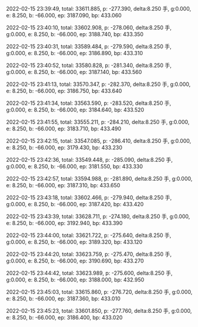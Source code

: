 2022-02-15 23:39:49, total: 33611.885, p: -277.390, delta:8.250 手, g:0.000, e: 8.250, b: -66.000, ep: 3187.090, bp: 433.060

2022-02-15 23:40:10, total: 33602.908, p: -278.060, delta:8.250 手, g:0.000, e: 8.250, b: -66.000, ep: 3188.740, bp: 433.350

2022-02-15 23:40:31, total: 33589.484, p: -279.590, delta:8.250 手, g:0.000, e: 8.250, b: -66.000, ep: 3186.890, bp: 433.310

2022-02-15 23:40:52, total: 33580.828, p: -281.340, delta:8.250 手, g:0.000, e: 8.250, b: -66.000, ep: 3187.140, bp: 433.560

2022-02-15 23:41:13, total: 33570.347, p: -282.370, delta:8.250 手, g:0.000, e: 8.250, b: -66.000, ep: 3186.750, bp: 433.640

2022-02-15 23:41:34, total: 33563.590, p: -283.520, delta:8.250 手, g:0.000, e: 8.250, b: -66.000, ep: 3184.640, bp: 433.520

2022-02-15 23:41:55, total: 33555.211, p: -284.210, delta:8.250 手, g:0.000, e: 8.250, b: -66.000, ep: 3183.710, bp: 433.490

2022-02-15 23:42:15, total: 33547.085, p: -286.410, delta:8.250 手, g:0.000, e: 8.250, b: -66.000, ep: 3179.430, bp: 433.230

2022-02-15 23:42:36, total: 33549.448, p: -285.090, delta:8.250 手, g:0.000, e: 8.250, b: -66.000, ep: 3181.550, bp: 433.330

2022-02-15 23:42:57, total: 33594.988, p: -281.890, delta:8.250 手, g:0.000, e: 8.250, b: -66.000, ep: 3187.310, bp: 433.650

2022-02-15 23:43:18, total: 33602.466, p: -279.940, delta:8.250 手, g:0.000, e: 8.250, b: -66.000, ep: 3187.420, bp: 433.420

2022-02-15 23:43:39, total: 33628.711, p: -274.180, delta:8.250 手, g:0.000, e: 8.250, b: -66.000, ep: 3192.940, bp: 433.390

2022-02-15 23:44:00, total: 33621.722, p: -275.640, delta:8.250 手, g:0.000, e: 8.250, b: -66.000, ep: 3189.320, bp: 433.120

2022-02-15 23:44:20, total: 33623.759, p: -275.470, delta:8.250 手, g:0.000, e: 8.250, b: -66.000, ep: 3190.690, bp: 433.270

2022-02-15 23:44:42, total: 33623.989, p: -275.600, delta:8.250 手, g:0.000, e: 8.250, b: -66.000, ep: 3188.000, bp: 432.950

2022-02-15 23:45:03, total: 33615.860, p: -276.720, delta:8.250 手, g:0.000, e: 8.250, b: -66.000, ep: 3187.360, bp: 433.010

2022-02-15 23:45:23, total: 33601.850, p: -277.760, delta:8.250 手, g:0.000, e: 8.250, b: -66.000, ep: 3186.400, bp: 433.020